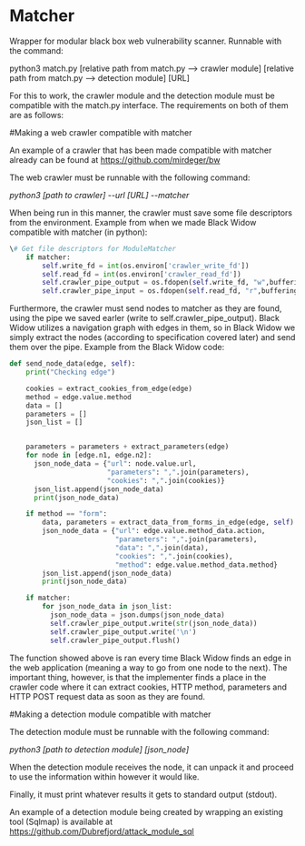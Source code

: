# Matcher
Wrapper for modular black box web vulnerability scanner. Runnable with the command:

python3 match.py [relative path from match.py --> crawler module] [relative path from match.py --> detection module] [URL]

For this to work, the crawler module and the detection module must be compatible with the match.py interface. The requirements on both of them are as follows:

#Making a web crawler compatible with matcher

An example of a crawler that has been made compatible with matcher already can be found at https://github.com/mirdeger/bw

The web crawler must be runnable with the following command:

*python3 [path to crawler] --url [URL] --matcher*

When being run in this manner, the crawler must save some file descriptors from the environment. Example from when we made Black Widow compatible with matcher (in python):
```python
\# Get file descriptors for ModuleMatcher
    if matcher:
        self.write_fd = int(os.environ['crawler_write_fd'])
        self.read_fd = int(os.environ['crawler_read_fd'])
        self.crawler_pipe_output = os.fdopen(self.write_fd, "w",buffering=1)
        self.crawler_pipe_input = os.fdopen(self.read_fd, "r",buffering=1)
```

Furthermore, the crawler must send nodes to matcher as they are found, using the pipe we saved earler (write to self.crawler_pipe_output). Black Widow utilizes a navigation graph with edges in them, so in Black Widow we simply extract the nodes (according to specification covered later) and send them over the pipe. Example from the Black Widow code:
```python
def send_node_data(edge, self):
    print("Checking edge")

    cookies = extract_cookies_from_edge(edge)
    method = edge.value.method
    data = []
    parameters = []
    json_list = []


    parameters = parameters + extract_parameters(edge)
    for node in [edge.n1, edge.n2]:
      json_node_data = {"url": node.value.url,
                        "parameters": ",".join(parameters),
                        "cookies": ",".join(cookies)}
      json_list.append(json_node_data)
      print(json_node_data)

    if method == "form":
        data, parameters = extract_data_from_forms_in_edge(edge, self)
        json_node_data = {"url": edge.value.method_data.action,
                          "parameters": ",".join(parameters),
                          "data": ",".join(data),
                          "cookies": ",".join(cookies),
                          "method": edge.value.method_data.method}
        json_list.append(json_node_data)
        print(json_node_data)

    if matcher:
        for json_node_data in json_list:
          json_node_data = json.dumps(json_node_data)
          self.crawler_pipe_output.write(str(json_node_data))
          self.crawler_pipe_output.write('\n')
          self.crawler_pipe_output.flush()
```

The function showed above is ran every time Black Widow finds an edge in the web application (meaning a way to go from one node to the next). The important thing, however, is that the implementer finds a place in the crawler code where it can extract cookies, HTTP method, parameters and HTTP POST request data as soon as they are found.

#Making a detection module compatible with matcher

The detection module must be runnable with the following command:

*python3 [path to detection module] [json_node]*

When the detection module receives the node, it can unpack it and proceed to use the information within however it would like.

Finally, it must print whatever results it gets to standard output (stdout).

An example of a detection module being created by wrapping an existing tool (Sqlmap) is available at https://github.com/Dubrefjord/attack_module_sql
